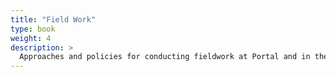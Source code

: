 ```yaml
---
title: "Field Work"
type: book
weight: 4
description: >
  Approaches and policies for conducting fieldwork at Portal and in the Everglades
---
```

